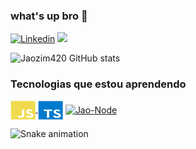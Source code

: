 
### what's up bro 🤙

[![Linkedin](https://img.shields.io/badge/LinkedIn-0077B5?style=for-the-badge&logo=linkedin&logoColor=white)](https://www.linkedin.com/in/jo%C3%A3o-vitor-soares-pru%C3%AAza-b00329238/)
<a href="mailto: joao.soarespru@gmail.com"><img src="https://img.shields.io/badge/Gmail-D14836?style=for-the-badge&logo=gmail&logoColor=white" target_blank></img></a>

![Jaozim420 GitHub stats](https://github-readme-stats.vercel.app/api?username=Jaozim420&show_icons=true&theme=dracula)


### Tecnologias que estou aprendendo
<div style="display: inline_block">
<a href="https://developer.mozilla.org/pt-BR/docs/Web/JavaScript"> <img align="center" alt="Jao-Js" height="30" width="40" src="https://raw.githubusercontent.com/devicons/devicon/master/icons/javascript/javascript-plain.svg"> </a>
<a href="https://www.typescriptlang.org/"><img align="center" alt="Jao-Ts" height="30" width="40" src="https://raw.githubusercontent.com/devicons/devicon/master/icons/typescript/typescript-plain.svg"></a>
<a href="https://reactjs.org/"<img align="center" alt="Jao-React" height="30" width="40" src="https://raw.githubusercontent.com/devicons/devicon/master/icons/react/react-original.svg"></a>
<a href= "https://nodejs.org/en//"><img align="center" alt="Jao-Node" height="30" width="40"  src="https://cdn.jsdelivr.net/gh/devicons/devicon/icons/nodejs/nodejs-original.svg"></a>
  
![Snake animation](https://github.com/Jaozim420/Jaozim420/blob/output/github-contribution-grid-snake.svg)








